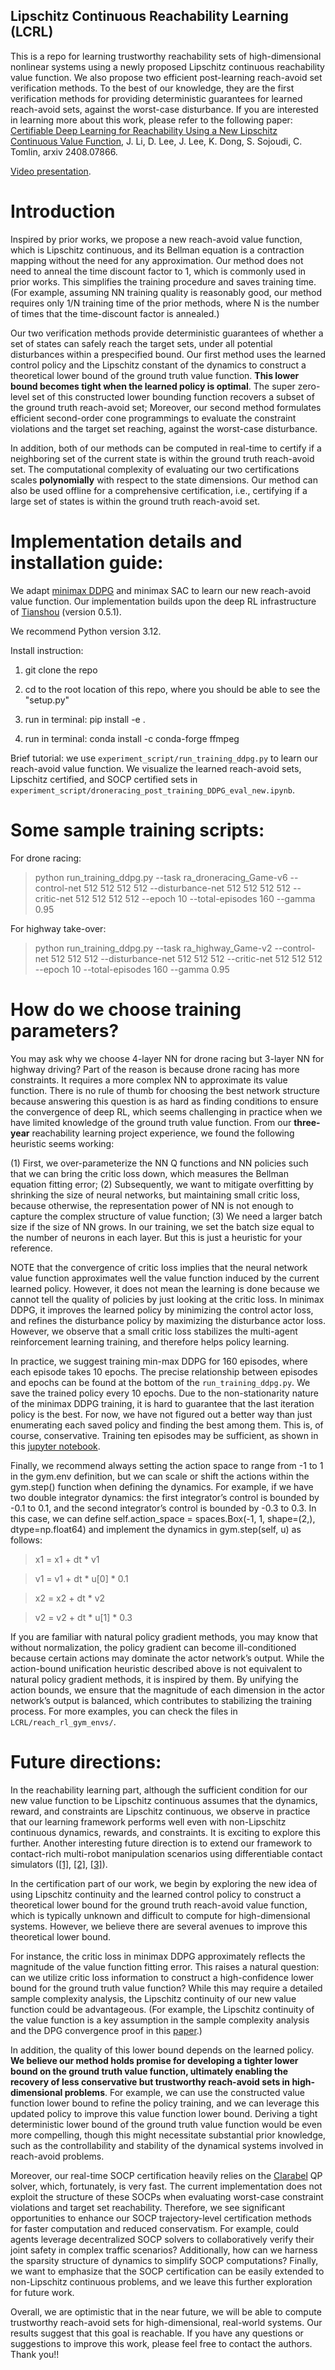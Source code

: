 ## Lipschitz Continuous Reachability Learning (LCRL)

This is a repo for learning trustworthy reachability sets of high-dimensional nonlinear systems using a newly proposed Lipschitz continuous reachability value function. We also propose two efficient post-learning reach-avoid set verification methods. To the best of our knowledge, they are the first verification methods for providing deterministic guarantees for learned reach-avoid sets, against the worst-case disturbance. If you are interested in learning more about this work, please refer to the following paper: [Certifiable Deep Learning for Reachability Using a New Lipschitz Continuous Value Function](https://arxiv.org/abs/2408.07866), J. Li, D. Lee, J. Lee, K. Dong, S. Sojoudi, C. Tomlin, arxiv 2408.07866.

[Video presentation](https://drive.google.com/file/d/13jlGLcVzhqk0HtwAO3Jc8Xl0BSMKEB4T/view?usp=drive_link).


# Introduction

Inspired by prior works, we propose a new reach-avoid value function, which is Lipschitz continuous, and its Bellman equation is a contraction mapping without the need for any approximation. Our method does not need to anneal the time discount factor to 1, which is commonly used in prior works. This simplifies the training procedure and saves training time. (For example, assuming NN training quality is reasonably good, our method requires only 1/N training time of the prior methods, where N is the number of times that the time-discount factor is annealed.) 

Our two verification methods provide deterministic guarantees of whether a set of states can safely reach the target sets, under all potential disturbances within a prespecified bound. Our first method uses the learned control policy and the Lipschitz constant of the dynamics to construct a theoretical lower bound of the ground truth value function. **This lower bound becomes tight when the learned policy is optimal**. The super zero-level set of this constructed lower bounding function recovers a subset of the ground truth reach-avoid set; Moreover, our second method formulates efficient second-order cone programmings to evaluate the constraint violations and the target set reaching, against the worst-case disturbance. 

In addition, both of our methods can be computed in real-time to certify if a neighboring set of the current state is within the ground truth reach-avoid set. The computational complexity of evaluating our two certifications scales **polynomially** with respect to the state dimensions. Our method can also be used offline for a comprehensive certification, i.e., certifying if a large set of states is within the ground truth reach-avoid set.



# Implementation details and installation guide:

We adapt [minimax DDPG](http://aima.eecs.berkeley.edu/~russell/papers/aaai19-marl.pdf) and minimax SAC to learn our new reach-avoid value function. Our implementation builds upon the deep RL infrastructure of [Tianshou](https://github.com/thu-ml/tianshou) (version 0.5.1).  

We recommend Python version 3.12. 

Install instruction:

1. git clone the repo

2. cd to the root location of this repo, where you should be able to see the "setup.py"

3. run in terminal: pip install -e .

4. run in terminal: conda install -c conda-forge ffmpeg

Brief tutorial: we use `experiment_script/run_training_ddpg.py` to learn our reach-avoid value function. We visualize the learned reach-avoid sets, Lipschitz certified, and SOCP certified sets in `experiment_script/droneracing_post_training_DDPG_eval_new.ipynb`. 

# Some sample training scripts:

For drone racing: 

> python run_training_ddpg.py --task ra_droneracing_Game-v6 --control-net 512 512 512 512 --disturbance-net 512 512 512 512 --critic-net 512 512 512 512 --epoch 10 --total-episodes 160 --gamma 0.95

For highway take-over: 

> python run_training_ddpg.py --task ra_highway_Game-v2 --control-net 512 512 512 --disturbance-net 512 512 512 --critic-net 512 512 512 --epoch 10 --total-episodes 160 --gamma 0.95

# How do we choose training parameters?

You may ask why we choose 4-layer NN for drone racing but 3-layer NN for highway driving? Part of the reason is because drone racing has more constraints. It requires a more complex NN to approximate its value function. There is no rule of thumb for choosing the best network structure because answering this question is as hard as finding conditions to ensure the convergence of deep RL, which seems challenging in practice when we have limited knowledge of the ground truth value function. From our **three-year** reachability learning project experience, we found the following heuristic seems working: 

(1) First, we over-parameterize the NN Q functions and NN policies such that we can bring the critic loss down, which measures the Bellman equation fitting error;
(2) Subsequently, we want to mitigate overfitting by shrinking the size of neural networks, but maintaining small critic loss, because otherwise, the representation power of NN is not enough to capture the complex structure of value function;
(3) We need a larger batch size if the size of NN grows. In our training, we set the batch size equal to the number of neurons in each layer. But this is just a heuristic for your reference. 

NOTE that the convergence of critic loss implies that the neural network value function approximates well the value function induced by the current learned policy. However, it does not mean the learning is done because we cannot tell the quality of policies by just looking at the critic loss. In minimax DDPG, it improves the learned policy by minimizing the control actor loss, and refines the disturbance policy by maximizing the disturbance actor loss. However, we observe that a small critic loss stabilizes the multi-agent reinforcement learning training, and therefore helps policy learning. 

In practice, we suggest training min-max DDPG for 160 episodes, where each episode takes 10 epochs. The precise relationship between episodes and epochs can be found at the bottom of the `run_training_ddpg.py`. We save the trained policy every 10 epochs. Due to the non-stationarity nature of the minimax DDPG training, it is hard to guarantee that the last iteration policy is the best. For now, we have not figured out a better way than just enumerating each saved policy and finding the best among them. This is, of course, conservative. Training ten episodes may be sufficient, as shown in this [jupyter notebook](https://github.com/jamesjingqili/Lipschitz_Continuous_Reachability_Learning/blob/main/experiment_script/highway_post_training_DDPG_evaluation_new.ipynb).

Finally, we recommend always setting the action space to range from -1 to 1 in the gym.env definition, but we can scale or shift the actions within the gym.step() function when defining the dynamics. For example, if we have two double integrator dynamics: the first integrator’s control is bounded by -0.1 to 0.1, and the second integrator’s control is bounded by -0.3 to 0.3. In this case, we can define self.action_space = spaces.Box(-1, 1, shape=(2,), dtype=np.float64) and implement the dynamics in gym.step(self, u) as follows:

> x1 = x1 + dt * v1

> v1 = v1 + dt * u[0] * 0.1

> x2 = x2 + dt * v2

> v2 = v2 + dt * u[1] * 0.3

If you are familiar with natural policy gradient methods, you may know that without normalization, the policy gradient can become ill-conditioned because certain actions may dominate the actor network’s output. While the action-bound unification heuristic described above is not equivalent to natural policy gradient methods, it is inspired by them. By unifying the action bounds, we ensure that the magnitude of each dimension in the actor network’s output is balanced, which contributes to stabilizing the training process. For more examples, you can check the files in `LCRL/reach_rl_gym_envs/`.

# Future directions:

In the reachability learning part, although the sufficient condition for our new value function to be Lipschitz continuous assumes that the dynamics, reward, and constraints are Lipschitz continuous, we observe in practice that our learning framework performs well even with non-Lipschitz continuous dynamics, rewards, and constraints. It is exciting to explore this further. Another interesting future direction is to extend our framework to contact-rich multi-robot manipulation scenarios using differentiable contact simulators ([[1]](https://arxiv.org/pdf/2203.00806), [[2]](https://arxiv.org/pdf/2403.08716), [[3]](https://arxiv.org/pdf/2210.09420)). 

In the certification part of our work, we begin by exploring the new idea of using Lipschitz continuity and the learned control policy to construct a theoretical lower bound for the ground truth reach-avoid value function, which is typically unknown and difficult to compute for high-dimensional systems. However, we believe there are several avenues to improve this theoretical lower bound. 

For instance, the critic loss in minimax DDPG approximately reflects the magnitude of the value function fitting error. This raises a natural question: can we utilize critic loss information to construct a high-confidence lower bound for the ground truth value function? While this may require a detailed sample complexity analysis, the Lipschitz continuity of our new value function could be advantageous. (For example, the Lipschitz continuity of the value function is a key assumption in the sample complexity analysis and the DPG convergence proof in this [paper](https://proceedings.mlr.press/v180/xiong22a/xiong22a.pdf).) 

In addition, the quality of this lower bound depends on the learned policy. **We believe our method holds promise for developing a tighter lower bound on the ground truth value function, ultimately enabling the recovery of less conservative but trustworthy reach-avoid sets in high-dimensional problems**. For example, we can use the constructed value function lower bound to refine the policy training, and we can leverage this updated policy to improve this value function lower bound. Deriving a tight deterministic lower bound of the ground truth value function would be even more compelling, though this might necessitate substantial prior knowledge, such as the controllability and stability of the dynamical systems involved in reach-avoid problems.


Moreover, our real-time SOCP certification heavily relies on the [Clarabel](https://clarabel.org/stable/examples/py/example_socp/) QP solver, which, fortunately, is very fast. The current implementation does not exploit the structure of these SOCPs when evaluating worst-case constraint violations and target set reachability. Therefore, we see significant opportunities to enhance our SOCP trajectory-level certification methods for faster computation and reduced conservatism. For example, could agents leverage decentralized SOCP solvers to collaboratively verify their joint safety in complex traffic scenarios? Additionally, how can we harness the sparsity structure of dynamics to simplify SOCP computations? Finally, we want to emphasize that the SOCP certification can be easily extended to non-Lipschitz continuous problems, and we leave this further exploration for future work.


Overall, we are optimistic that in the near future, we will be able to compute trustworthy reach-avoid sets for high-dimensional, real-world systems. Our results suggest that this goal is reachable. If you have any questions or suggestions to improve this work, please feel free to contact the authors. Thank you!!

